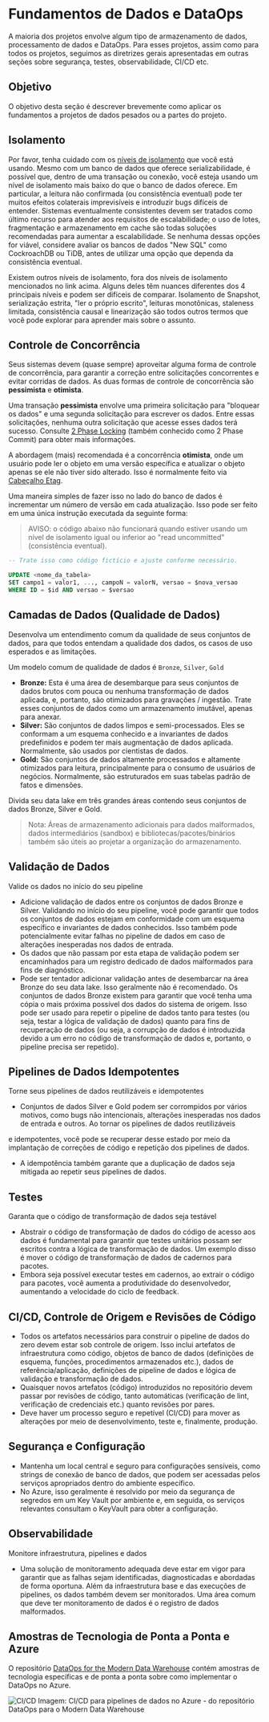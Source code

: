 # Fundamentos de Dados e DataOps

A maioria dos projetos envolve algum tipo de armazenamento de dados, processamento de dados e DataOps. Para esses projetos, assim como para todos os projetos, seguimos as diretrizes gerais apresentadas em outras seções sobre segurança, testes, observabilidade, CI/CD etc.

## Objetivo

O objetivo desta seção é descrever brevemente como aplicar os fundamentos a projetos de dados pesados ou a partes do projeto.

## Isolamento

Por favor, tenha cuidado com os [níveis de isolamento](https://en.wikipedia.org/wiki/Isolation_(database_systems)) que você está usando. Mesmo com um banco de dados que oferece serializabilidade, é possível que, dentro de uma transação ou conexão, você esteja usando um nível de isolamento mais baixo do que o banco de dados oferece. Em particular, a leitura não confirmada (ou consistência eventual) pode ter muitos efeitos colaterais imprevisíveis e introduzir bugs difíceis de entender. Sistemas eventualmente consistentes devem ser tratados como último recurso para atender aos requisitos de escalabilidade; o uso de lotes, fragmentação e armazenamento em cache são todas soluções recomendadas para aumentar a escalabilidade. Se nenhuma dessas opções for viável, considere avaliar os bancos de dados "New SQL" como CockroachDB ou TiDB, antes de utilizar uma opção que dependa da consistência eventual.

Existem outros níveis de isolamento, fora dos níveis de isolamento mencionados no link acima. Alguns deles têm nuances diferentes dos 4 principais níveis e podem ser difíceis de comparar. Isolamento de Snapshot, serialização estrita, "ler o próprio escrito", leituras monotônicas, staleness limitada, consistência causal e linearização são todos outros termos que você pode explorar para aprender mais sobre o assunto.

## Controle de Concorrência

Seus sistemas devem (quase sempre) aproveitar alguma forma de controle de concorrência, para garantir a correção entre solicitações concorrentes e evitar corridas de dados. As duas formas de controle de concorrência são **pessimista** e **otimista**.

Uma transação **pessimista** envolve uma primeira solicitação para "bloquear os dados" e uma segunda solicitação para escrever os dados. Entre essas solicitações, nenhuma outra solicitação que acesse esses dados terá sucesso. Consulte [2 Phase Locking](https://en.wikipedia.org/wiki/Two-phase_locking) (também conhecido como 2 Phase Commit) para obter mais informações.

A abordagem (mais) recomendada é a concorrência **otimista**, onde um usuário pode ler o objeto em uma versão específica e atualizar o objeto apenas se ele não tiver sido alterado. Isso é normalmente feito via [Cabeçalho Etag](https://en.wikipedia.org/wiki/HTTP_ETag).

Uma maneira simples de fazer isso no lado do banco de dados é incrementar um número de versão em cada atualização. Isso pode ser feito em uma única instrução executada da seguinte forma:

> AVISO: o código abaixo não funcionará quando estiver usando um nível de isolamento igual ou inferior ao "read uncommitted" (consistência eventual).

```SQL
-- Trate isso como código fictício e ajuste conforme necessário.

UPDATE <nome_da_tabela>
SET campo1 = valor1, ..., campoN = valorN, versao = $nova_versao
WHERE ID = $id AND versao = $versao
```

## Camadas de Dados (Qualidade de Dados)

Desenvolva um entendimento comum da qualidade de seus conjuntos de dados, para que todos entendam a qualidade dos dados, os casos de uso esperados e as limitações.

Um modelo comum de qualidade de dados é `Bronze`, `Silver`, `Gold`

- **Bronze:** Esta é uma área de desembarque para seus conjuntos de dados brutos com pouca ou nenhuma transformação de dados aplicada, e, portanto, são otimizados para gravações / ingestão. Trate esses conjuntos de dados como um armazenamento imutável, apenas para anexar.
- **Silver:** São conjuntos de dados limpos e semi-processados. Eles se conformam a um esquema conhecido e a invariantes de dados predefinidos e podem ter mais augmentação de dados aplicada. Normalmente, são usados por cientistas de dados.
- **Gold:** São conjuntos de dados altamente processados e altamente otimizados para leitura, principalmente para o consumo de usuários de negócios. Normalmente, são estruturados em suas tabelas padrão de fatos e dimensões.

Divida seu data lake em três grandes áreas contendo seus conjuntos de dados Bronze, Silver e Gold.

> Nota: Áreas de armazenamento adicionais para dados malformados, dados intermediários (sandbox) e bibliotecas/pacotes/binários também são úteis ao projetar a organização do armazenamento.

## Validação de Dados

Valide os dados no início do seu pipeline

- Adicione validação de dados entre os conjuntos de dados Bronze e Silver. Validando no início do seu pipeline, você pode garantir que todos os conjuntos de dados estejam em conformidade com um esquema específico e invariantes de dados conhecidos. Isso também pode potencialmente evitar falhas no pipeline de dados em caso de alterações inesperadas nos dados de entrada.
- Os dados que não passam por esta etapa de validação podem ser encaminhados para um registro dedicado de dados malformados para fins de diagnóstico.
- Pode ser tentador adicionar validação antes de desembarcar na área Bronze do seu data lake. Isso geralmente não é recomendado. Os conjuntos de dados Bronze existem para garantir que você tenha uma cópia o mais próxima possível dos dados do sistema de origem. Isso pode ser usado para repetir o pipeline de dados tanto para testes (ou seja, testar a lógica de validação de dados) quanto para fins de recuperação de dados (ou seja, a corrupção de dados é introduzida devido a um erro no código de transformação de dados e, portanto, o pipeline precisa ser repetido).

## Pipelines de Dados Idempotentes

Torne seus pipelines de dados reutilizáveis e idempotentes

- Conjuntos de dados Silver e Gold podem ser corrompidos por vários motivos, como bugs não intencionais, alterações inesperadas nos dados de entrada e outros. Ao tornar os pipelines de dados reutilizáveis

 e idempotentes, você pode se recuperar desse estado por meio da implantação de correções de código e repetição dos pipelines de dados.
- A idempotência também garante que a duplicação de dados seja mitigada ao repetir seus pipelines de dados.

## Testes

Garanta que o código de transformação de dados seja testável

- Abstrair o código de transformação de dados do código de acesso aos dados é fundamental para garantir que testes unitários possam ser escritos contra a lógica de transformação de dados. Um exemplo disso é mover o código de transformação de dados de cadernos para pacotes.
- Embora seja possível executar testes em cadernos, ao extrair o código para pacotes, você aumenta a produtividade do desenvolvedor, aumentando a velocidade do ciclo de feedback.

## CI/CD, Controle de Origem e Revisões de Código

- Todos os artefatos necessários para construir o pipeline de dados do zero devem estar sob controle de origem. Isso inclui artefatos de infraestrutura como código, objetos de banco de dados (definições de esquema, funções, procedimentos armazenados etc.), dados de referência/aplicação, definições de pipeline de dados e lógica de validação e transformação de dados.
- Quaisquer novos artefatos (código) introduzidos no repositório devem passar por revisões de código, tanto automáticas (verificação de lint, verificação de credenciais etc.) quanto revisões por pares.
- Deve haver um processo seguro e repetível (CI/CD) para mover as alterações por meio de desenvolvimento, teste e, finalmente, produção.

## Segurança e Configuração

- Mantenha um local central e seguro para configurações sensíveis, como strings de conexão de banco de dados, que podem ser acessadas pelos serviços apropriados dentro do ambiente específico.
- No Azure, isso geralmente é resolvido por meio da segurança de segredos em um Key Vault por ambiente e, em seguida, os serviços relevantes consultam o KeyVault para obter a configuração.

## Observabilidade

Monitore infraestrutura, pipelines e dados

- Uma solução de monitoramento adequada deve estar em vigor para garantir que as falhas sejam identificadas, diagnosticadas e abordadas de forma oportuna. Além da infraestrutura base e das execuções de pipelines, os dados também devem ser monitorados. Uma área comum que deve ter monitoramento de dados é o registro de dados malformados.

## Amostras de Tecnologia de Ponta a Ponta e Azure

O repositório [DataOps for the Modern Data Warehouse](https://github.com/Azure-Samples/modern-data-warehouse-dataops) contém amostras de tecnologia específicas e de ponta a ponta sobre como implementar o DataOps no Azure.

![CI/CD](images/CI_CD_process.png?raw=true "CI/CD")
Imagem: CI/CD para pipelines de dados no Azure - do repositório DataOps para o Modern Data Warehouse
